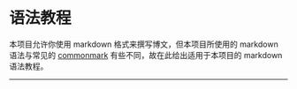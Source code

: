 # 语法教程

本项目允许你使用 markdown 格式来撰写博文，但本项目所使用的 markdown 语法与常见的 [commonmark](https://commonmark.org/) 有些不同，故在此给出适用于本项目的 markdown 语法教程。

- - -
